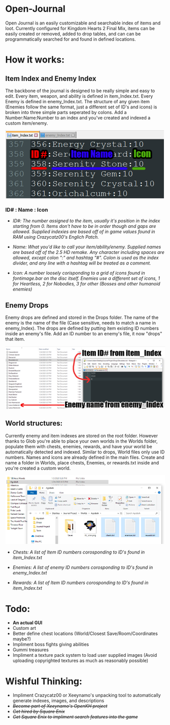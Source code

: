 # Open-Journal
Open Journal is an easily customizable and searchable index of items and loot. Currently configured for Kingdom Hearts 2 Final Mix, items can be easily created or removed, added to drop tables, and can can be programmatically searched for and found in defined locations.

# How it works:

## Item Index and Enemy Index
The backbone of the journal is designed to be really simple and easy to edit. Every item, weapon, and ability is defined in item_Index.txt. Every Enemy is defined in enemy_Index.txt. The structure of any given item (Enemies follow the same format, just a different set of ID's and icons) is broken into three simple parts seperated by colons. Add a Number:Name:Number to an index and you've created and indexed a custom item/enemy.

<img src="https://github.com/adamboy7/Open-Journal/blob/master/readme/index.png?raw=true">

### ID# : Name : Icon

* *ID#: The number assigned to the item, usually it's position in the index starting from 0. Items don't have to be in order though and gaps are allowed. Supplied indexies are based off of in game values found in RAM using Crazycatz00's Englich Patch.*

* *Name: What you'd like to call your item/ability/enemy. Supplied names are based off of the 2.5 HD remake. Any character including spaces are allowed, except colon ":" and hashtag "#". Colon is used as the index divider, and any line with a hashtag will be treated as a comment.*

* *Icon: A number loosely corisponding to a grid of icons found in fontimage.bar on the disc itself. Enemies use a different set of icons, 1 for Heartless, 2 for Nobodies, 3 for other (Bosses and other humanoid enemies)*

## Enemy Drops
Enemy drops are defined and stored in the Drops folder. The name of the enemy is the name of the file (Case sensitive, needs to match a name in enemy_Index). The drops are defined by putting item existing ID numbers inside an enemy's file. Add an ID number to an enemy's file, it now "drops" that item.

<img src="https://github.com/adamboy7/Open-Journal/blob/master/readme/drops.png">

## World structures:
Currently enemy and item indexes are stored on the root folder. However thanks to Glob you're able to place your own worlds in the Worlds folder, populate them with chests, enemies, rewards, and have your world be automatically detected and indexed. Similar to drops, World files only use ID numbers. Names and icons are already defined in the main files. Create and name a folder in Worlds, place chests, Enemies, or rewards.txt inside and you're created a custom world.

<img src= "https://github.com/adamboy7/Open-Journal/blob/master/readme/worlds.png">

* *Chests: A list of Item ID numbers corosponding to ID's found in item_Index.txt*

* *Enemies: A list of enemy ID numbers corosponding to ID's found in enemy_Index.txt*

* *Rewards: A list of Item ID numbers corosponding to ID's found in item_Index.txt*

# Todo:
* **An actual GUI**
* Custom art
* Better define chest locations (World/Closest Save/Room/Coordinates maybe?)
* Impliment boss fights giving abilities
* Gummi treasures
* Impliment a texture pack system to load user supplied images (Avoid uploading copyrighted textures as much as reasonably possible)

# Wishful Thinking:
* Impliment Crazycatz00 or Xeeynamo's unpacking tool to automatically generate indexes, images, and descriptions
* *~~Become part of Xeeynamo's OpenKH project~~*
* *~~Get hired by Square Enix~~*
* *~~Get Square Enix to impliment search features into the game~~*
